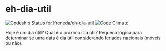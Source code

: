 # eh-dia-util

[![Codeship Status for lfreneda/eh-dia-util](https://app.codeship.com/projects/c0781340-76d1-0135-1b40-3a2518fac0ae/status?branch=master)](https://app.codeship.com/projects/244570)
[![Code Climate](https://codeclimate.com/github/lfreneda/eh-dia-util/badges/gpa.svg)](https://codeclimate.com/github/lfreneda/eh-dia-util)

Hoje é um dia útil? Qual é o próximo dia útil? Pequena lógica para determinar se uma data é dia útil considerando feriados nacionais (móveis ou não).
